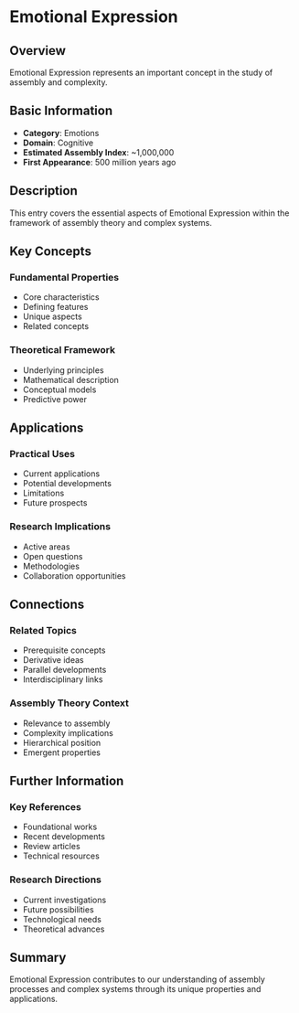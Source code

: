# Emotional Expression

## Overview

Emotional Expression represents an important concept in the study of assembly and complexity.

## Basic Information

- **Category**: Emotions
- **Domain**: Cognitive
- **Estimated Assembly Index**: ~1,000,000
- **First Appearance**: 500 million years ago

## Description

This entry covers the essential aspects of Emotional Expression within the framework of assembly theory and complex systems.

## Key Concepts

### Fundamental Properties
- Core characteristics
- Defining features
- Unique aspects
- Related concepts

### Theoretical Framework
- Underlying principles
- Mathematical description
- Conceptual models
- Predictive power

## Applications

### Practical Uses
- Current applications
- Potential developments
- Limitations
- Future prospects

### Research Implications
- Active areas
- Open questions
- Methodologies
- Collaboration opportunities

## Connections

### Related Topics
- Prerequisite concepts
- Derivative ideas
- Parallel developments
- Interdisciplinary links

### Assembly Theory Context
- Relevance to assembly
- Complexity implications
- Hierarchical position
- Emergent properties

## Further Information

### Key References
- Foundational works
- Recent developments
- Review articles
- Technical resources

### Research Directions
- Current investigations
- Future possibilities
- Technological needs
- Theoretical advances

## Summary

Emotional Expression contributes to our understanding of assembly processes and complex systems through its unique properties and applications.
